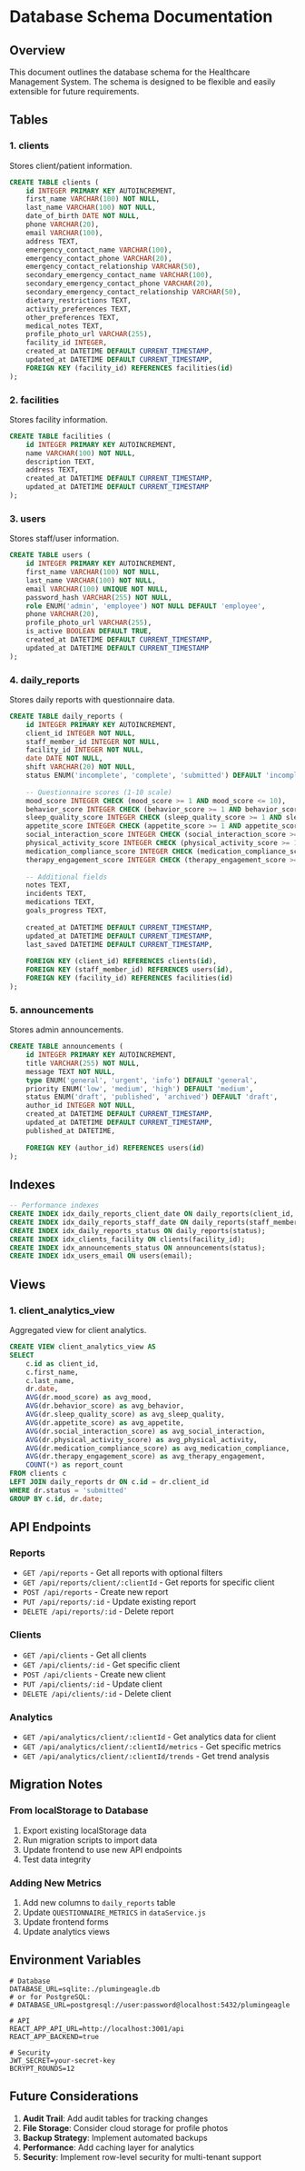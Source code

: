 # Database Schema Documentation

## Overview
This document outlines the database schema for the Healthcare Management System. The schema is designed to be flexible and easily extensible for future requirements.

## Tables

### 1. clients
Stores client/patient information.

```sql
CREATE TABLE clients (
    id INTEGER PRIMARY KEY AUTOINCREMENT,
    first_name VARCHAR(100) NOT NULL,
    last_name VARCHAR(100) NOT NULL,
    date_of_birth DATE NOT NULL,
    phone VARCHAR(20),
    email VARCHAR(100),
    address TEXT,
    emergency_contact_name VARCHAR(100),
    emergency_contact_phone VARCHAR(20),
    emergency_contact_relationship VARCHAR(50),
    secondary_emergency_contact_name VARCHAR(100),
    secondary_emergency_contact_phone VARCHAR(20),
    secondary_emergency_contact_relationship VARCHAR(50),
    dietary_restrictions TEXT,
    activity_preferences TEXT,
    other_preferences TEXT,
    medical_notes TEXT,
    profile_photo_url VARCHAR(255),
    facility_id INTEGER,
    created_at DATETIME DEFAULT CURRENT_TIMESTAMP,
    updated_at DATETIME DEFAULT CURRENT_TIMESTAMP,
    FOREIGN KEY (facility_id) REFERENCES facilities(id)
);
```

### 2. facilities
Stores facility information.

```sql
CREATE TABLE facilities (
    id INTEGER PRIMARY KEY AUTOINCREMENT,
    name VARCHAR(100) NOT NULL,
    description TEXT,
    address TEXT,
    created_at DATETIME DEFAULT CURRENT_TIMESTAMP,
    updated_at DATETIME DEFAULT CURRENT_TIMESTAMP
);
```

### 3. users
Stores staff/user information.

```sql
CREATE TABLE users (
    id INTEGER PRIMARY KEY AUTOINCREMENT,
    first_name VARCHAR(100) NOT NULL,
    last_name VARCHAR(100) NOT NULL,
    email VARCHAR(100) UNIQUE NOT NULL,
    password_hash VARCHAR(255) NOT NULL,
    role ENUM('admin', 'employee') NOT NULL DEFAULT 'employee',
    phone VARCHAR(20),
    profile_photo_url VARCHAR(255),
    is_active BOOLEAN DEFAULT TRUE,
    created_at DATETIME DEFAULT CURRENT_TIMESTAMP,
    updated_at DATETIME DEFAULT CURRENT_TIMESTAMP
);
```

### 4. daily_reports
Stores daily reports with questionnaire data.

```sql
CREATE TABLE daily_reports (
    id INTEGER PRIMARY KEY AUTOINCREMENT,
    client_id INTEGER NOT NULL,
    staff_member_id INTEGER NOT NULL,
    facility_id INTEGER NOT NULL,
    date DATE NOT NULL,
    shift VARCHAR(20) NOT NULL,
    status ENUM('incomplete', 'complete', 'submitted') DEFAULT 'incomplete',
    
    -- Questionnaire scores (1-10 scale)
    mood_score INTEGER CHECK (mood_score >= 1 AND mood_score <= 10),
    behavior_score INTEGER CHECK (behavior_score >= 1 AND behavior_score <= 10),
    sleep_quality_score INTEGER CHECK (sleep_quality_score >= 1 AND sleep_quality_score <= 10),
    appetite_score INTEGER CHECK (appetite_score >= 1 AND appetite_score <= 10),
    social_interaction_score INTEGER CHECK (social_interaction_score >= 1 AND social_interaction_score <= 10),
    physical_activity_score INTEGER CHECK (physical_activity_score >= 1 AND physical_activity_score <= 10),
    medication_compliance_score INTEGER CHECK (medication_compliance_score >= 1 AND medication_compliance_score <= 10),
    therapy_engagement_score INTEGER CHECK (therapy_engagement_score >= 1 AND therapy_engagement_score <= 10),
    
    -- Additional fields
    notes TEXT,
    incidents TEXT,
    medications TEXT,
    goals_progress TEXT,
    
    created_at DATETIME DEFAULT CURRENT_TIMESTAMP,
    updated_at DATETIME DEFAULT CURRENT_TIMESTAMP,
    last_saved DATETIME DEFAULT CURRENT_TIMESTAMP,
    
    FOREIGN KEY (client_id) REFERENCES clients(id),
    FOREIGN KEY (staff_member_id) REFERENCES users(id),
    FOREIGN KEY (facility_id) REFERENCES facilities(id)
);
```

### 5. announcements
Stores admin announcements.

```sql
CREATE TABLE announcements (
    id INTEGER PRIMARY KEY AUTOINCREMENT,
    title VARCHAR(255) NOT NULL,
    message TEXT NOT NULL,
    type ENUM('general', 'urgent', 'info') DEFAULT 'general',
    priority ENUM('low', 'medium', 'high') DEFAULT 'medium',
    status ENUM('draft', 'published', 'archived') DEFAULT 'draft',
    author_id INTEGER NOT NULL,
    created_at DATETIME DEFAULT CURRENT_TIMESTAMP,
    updated_at DATETIME DEFAULT CURRENT_TIMESTAMP,
    published_at DATETIME,
    
    FOREIGN KEY (author_id) REFERENCES users(id)
);
```

## Indexes

```sql
-- Performance indexes
CREATE INDEX idx_daily_reports_client_date ON daily_reports(client_id, date);
CREATE INDEX idx_daily_reports_staff_date ON daily_reports(staff_member_id, date);
CREATE INDEX idx_daily_reports_status ON daily_reports(status);
CREATE INDEX idx_clients_facility ON clients(facility_id);
CREATE INDEX idx_announcements_status ON announcements(status);
CREATE INDEX idx_users_email ON users(email);
```

## Views

### 1. client_analytics_view
Aggregated view for client analytics.

```sql
CREATE VIEW client_analytics_view AS
SELECT 
    c.id as client_id,
    c.first_name,
    c.last_name,
    dr.date,
    AVG(dr.mood_score) as avg_mood,
    AVG(dr.behavior_score) as avg_behavior,
    AVG(dr.sleep_quality_score) as avg_sleep_quality,
    AVG(dr.appetite_score) as avg_appetite,
    AVG(dr.social_interaction_score) as avg_social_interaction,
    AVG(dr.physical_activity_score) as avg_physical_activity,
    AVG(dr.medication_compliance_score) as avg_medication_compliance,
    AVG(dr.therapy_engagement_score) as avg_therapy_engagement,
    COUNT(*) as report_count
FROM clients c
LEFT JOIN daily_reports dr ON c.id = dr.client_id
WHERE dr.status = 'submitted'
GROUP BY c.id, dr.date;
```

## API Endpoints

### Reports
- `GET /api/reports` - Get all reports with optional filters
- `GET /api/reports/client/:clientId` - Get reports for specific client
- `POST /api/reports` - Create new report
- `PUT /api/reports/:id` - Update existing report
- `DELETE /api/reports/:id` - Delete report

### Clients
- `GET /api/clients` - Get all clients
- `GET /api/clients/:id` - Get specific client
- `POST /api/clients` - Create new client
- `PUT /api/clients/:id` - Update client
- `DELETE /api/clients/:id` - Delete client

### Analytics
- `GET /api/analytics/client/:clientId` - Get analytics data for client
- `GET /api/analytics/client/:clientId/metrics` - Get specific metrics
- `GET /api/analytics/client/:clientId/trends` - Get trend analysis

## Migration Notes

### From localStorage to Database
1. Export existing localStorage data
2. Run migration scripts to import data
3. Update frontend to use new API endpoints
4. Test data integrity

### Adding New Metrics
1. Add new columns to `daily_reports` table
2. Update `QUESTIONNAIRE_METRICS` in `dataService.js`
3. Update frontend forms
4. Update analytics views

## Environment Variables

```env
# Database
DATABASE_URL=sqlite:./plumingeagle.db
# or for PostgreSQL:
# DATABASE_URL=postgresql://user:password@localhost:5432/plumingeagle

# API
REACT_APP_API_URL=http://localhost:3001/api
REACT_APP_BACKEND=true

# Security
JWT_SECRET=your-secret-key
BCRYPT_ROUNDS=12
```

## Future Considerations

1. **Audit Trail**: Add audit tables for tracking changes
2. **File Storage**: Consider cloud storage for profile photos
3. **Backup Strategy**: Implement automated backups
4. **Performance**: Add caching layer for analytics
5. **Security**: Implement row-level security for multi-tenant support
